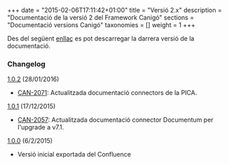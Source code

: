 +++
date        = "2015-02-06T17:11:42+01:00"
title       = "Versió 2.x"
description = "Documentació de la versió 2 del Framework Canigó"
sections    = "Documentació versions Canigó"
taxonomies  = []
weight 	    = 1
+++

Des del següent [enllaç](http://canigo.ctti.gencat.cat/docs-canigo-v2/) es pot descarregar la darrera versió de la documentació.

### Changelog

[1.0.2](https://github.com/cs-canigo/docs.canigo2.cs-canigo.github.io/archive/v1.0.2.zip) (28/01/2016)

- [CAN-2071](http://cstd.ctti.gencat.cat/jiracstd/browse/CAN-2071): Actualitzada documentació connectors de la PICA.

[1.0.1](https://github.com/cs-canigo/docs.canigo2.cs-canigo.github.io/archive/v1.0.1.zip) (17/12/2015)

- [CAN-2057](http://cstd.ctti.gencat.cat/jiracstd/browse/CAN-2057): Actualitzada documentació connector Documentum per l'upgrade a v7.1.

[1.0.0](https://github.com/cs-canigo/docs.canigo2.cs-canigo.github.io/archive/v1.0.0.zip) (6/2/2015)

- Versió inicial exportada del Confluence

